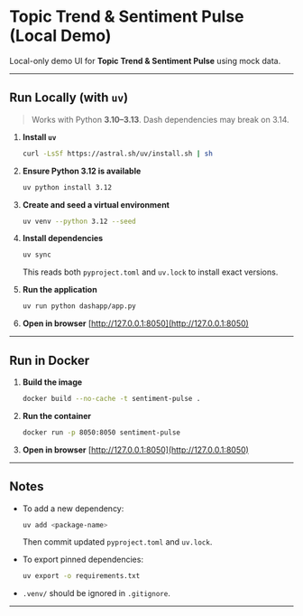# Topic Trend & Sentiment Pulse (Local Demo)

Local-only demo UI for **Topic Trend & Sentiment Pulse** using mock data.

---

## Run Locally (with `uv`)

> Works with Python **3.10–3.13**. Dash dependencies may break on 3.14.

1. **Install `uv`**
   ```bash
   curl -LsSf https://astral.sh/uv/install.sh | sh
   ```

2. **Ensure Python 3.12 is available**
   ```bash
   uv python install 3.12
   ```

3. **Create and seed a virtual environment**
   ```bash
   uv venv --python 3.12 --seed
   ```

4. **Install dependencies**
   ```bash
   uv sync
   ```
   This reads both `pyproject.toml` and `uv.lock` to install exact versions.

5. **Run the application**
   ```bash
   uv run python dashapp/app.py
   ```

6. **Open in browser**
   [http://127.0.0.1:8050](http://127.0.0.1:8050)

---

## Run in Docker

1. **Build the image**
   ```bash
   docker build --no-cache -t sentiment-pulse .
   ```

2. **Run the container**
   ```bash
   docker run -p 8050:8050 sentiment-pulse
   ```

3. **Open in browser**
   [http://127.0.0.1:8050](http://127.0.0.1:8050)

---

## Notes

- To add a new dependency:
  ```bash
  uv add <package-name>
  ```
  Then commit updated `pyproject.toml` and `uv.lock`.

- To export pinned dependencies:
  ```bash
  uv export -o requirements.txt
  ```

- `.venv/` should be ignored in `.gitignore`.

---
